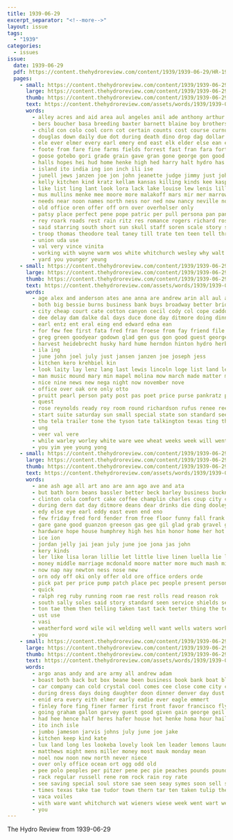 ```yaml
---
title: 1939-06-29
excerpt_separator: "<!--more-->"
layout: issue
tags:
  - "1939"
categories:
  - issues
issue:
  date: 1939-06-29
  pdf: https://content.thehydroreview.com/content/1939/1939-06-29/HR-1939-06-29.pdf
  pages:
    - small: https://content.thehydroreview.com/content/1939/1939-06-29/small/HR-1939-06-29-01.jpg
      large: https://content.thehydroreview.com/content/1939/1939-06-29/large/HR-1939-06-29-01.jpg
      thumb: https://content.thehydroreview.com/content/1939/1939-06-29/thumbnails/HR-1939-06-29-01.jpg
      text: https://content.thehydroreview.com/assets/words/1939/1939-06-29/HR-1939-06-29-01.txt
      words:
        - alley acres and aid area aul angeles anil ade anthony arthur anita aga arian agent assi are august alvin arm all aide army author ann andy ang allen ayres allan ane armstrong
        - bers boucher basa breeding baxter barnett blaine boy brothers best bradley big batt bare body brother buy bridges beto browne been baca banks board bennett barre bert betty bessie bolt bette benn better bengal broadway birth borrow beg buys bales billion busi bread both back beall but byrum
        - child con colo cool corn cot certain counts cost course curnutt caddo chet colin card county city como charles carl churches creek chu comer clovis clay concordia come center cox chris coy china camp cast car church celine cloud custer cousin cotton cody came case contin carnegie canning crail call college cai christian calle craft chance cant coll class clear can clarence curtis
        - douglas down daily due dot during death dino drop dag dollar doing dunn duane delay dust daniels doubt delhi daye doctor davis daughter drag day
        - ele ever elmer every earl emery end east elk elder else ean even emil espe english ethel
        - foote from fare fine farms fields forrest fast fran fara forth fees friends fae furrow francisco friday front far fon farm fewer fall fess full fama fam failing fort froese found first fire field fish fight for
        - goose gotebo gori grade grain gave gran gone george gon good goodland goshen giel gold garden geary getting ground geen gas goods govern gang glad general
        - halls hopes hei hud home henke high hed harry halt hydro has hall house hobbes hazlett happy health hart hae hen homa head hoi her haye had hill how heidebrecht henry hudson him haken hike held hing haswell heart hinton hater harvest hoffman
        - island ito india ing ion inch ili ise
        - junell jews janzen joe jon john jeanette judge jimmy just johns june johnson july journey jobe jones jake
        - kelly kitchen kind kratz kellam kansas killing kinds kee kaspar kellams kaw knowles
        - like list ling lant look lora lack lake louise lew lenis lillie laws learn life long latter lead law lilie living less lust little lakes land lightning left large liggett last lage light lou los
        - mus mullins menke mee moore more malakoff mars mir mer marrow meno monda mond melba morning mire may maurer mills much mcdonald most many metro mauk march merle mayer mis members made monday missouri meth middle marvin master man matter mins men minor moe
        - needs near noon names north ness nor ned now nancy neville nowka name ning new news never not newton notice night nest
        - old office oren offer off orn over overholser only
        - patsy place perfect pene pope patric per pull persona pan pane pearl pleasure people post pay paper penny past part paul pap pack pleasant pitzer pound paulsen pounds plant park plan peaches pride pina present
        - rey roark roads rest rain ritz res romance rogers richard ros ram rye road recer riding rock reba roy run read rater ray ridenour rear rochelle rate rathbun rotton ries room ready rivers reading rill rent
        - said starring south short sun skull staff soren scale story save solan sons shields storm states service sarah street struck seven six seems surprise second sayre silo show springs sath son such smith sil say sey sat staples saber scout she severe soe sai suite san saw showers super supper spies saturday spaulding still sunday seen springfield side sister soon set sal sweetwater see small school stulce sale sia shoulder sad subject schantz scales shock special summer state share sor sanita silos student
        - troop thomas theodore teal taney till trate ten teen tell threat tate the taken town ted take tenant too tian ton ture then talk tak tor tea thi than tee them trench turn towell times triplett tie trip texas taylor tome tines tater tok team tag tates
        - union uda use
        - val very vince vinita
        - working with wayne warm wos white whitchurch wesley why walt work want wheat was will wedding wells weeks whale write woodward week west weatherford wil wild wee while writer warkentin wat wyn wenning wife well water went weather way weaver word washington
        - yard you younger yeung
    - small: https://content.thehydroreview.com/content/1939/1939-06-29/small/HR-1939-06-29-02.jpg
      large: https://content.thehydroreview.com/content/1939/1939-06-29/large/HR-1939-06-29-02.jpg
      thumb: https://content.thehydroreview.com/content/1939/1939-06-29/thumbnails/HR-1939-06-29-02.jpg
      text: https://content.thehydroreview.com/assets/words/1939/1939-06-29/HR-1939-06-29-02.txt
      words:
        - age alex and anderson ates ane anna are andrew arin all aul apt agnes asia aly art albert
        - both big bessie burns business bank buys broadway better bridgeport been burner beaver beach
        - city cheap court cate cotton canyon cecil cody col cope caddo confer can cake caller county cost couch charlie came con colon cord car chop
        - dee delay dam dalke dal days duce done day ditmore doing dinner dennis daughters
        - earl entz ent eral eing end edward edna ean
        - for few fee first fata fred fran froese from fay friend file friday fam
        - greg green goodyear godown glad gen gus gon good guest george
        - harvest heidebrecht husky hard hume herndon hinton hydro herbert hand heen home hee had how heater hart her hed
        - ila ing
        - june john joel july just jansen janzen joe joseph jess
        - kitchen kero krehbiel kin
        - look laity lay lenz lang last lewis lincoln loge list land let leas low life lambert labonte lena lam
        - man music mound mary min mapel molina mow march made matter martha monday may mag moore
        - nice nine news new nega night now november nove
        - office over oak ore only otto
        - pruitt pearl person paty post pas poet price purse pankratz peg per past pair people
        - quest
        - rose reynolds ready roy room round richardson rufus renee rees richards real ron range
        - start suite saturday sun small special state son standard sees seen said store say side see six satin stretch sae south suit sister sale show storm save soon she ster shanks skaggs second sunday
        - tho tela trailer tone the tyson tate talkington texas ting thiessen tough than talk thomas them
        - ung
        - veer val vere
        - while warley worley white ware wee wheat weeks week will went well was with wiener
        - you yim yee young yong
    - small: https://content.thehydroreview.com/content/1939/1939-06-29/small/HR-1939-06-29-03.jpg
      large: https://content.thehydroreview.com/content/1939/1939-06-29/large/HR-1939-06-29-03.jpg
      thumb: https://content.thehydroreview.com/content/1939/1939-06-29/thumbnails/HR-1939-06-29-03.jpg
      text: https://content.thehydroreview.com/assets/words/1939/1939-06-29/HR-1939-06-29-03.txt
      words:
        - ane ash age all art ano are ann ago ave and ata
        - but bath born beans bassler better beck barley business buckner bessie bee brother benes bis buhl both been bills bread brie bridgeport bard body buy
        - clinton cola comfort cake coffee champlin charles coup city company craw can come conto cin camps carver cuen cant chess
        - during dern dat day ditmore deans dear drinks die ding dooley deep dungan drop dow days daughter
        - edy else eye earl eddy east even end eno
        - few friday fred ford fender from free floor funny fall frank foss flow fine friends fear for first
        - gare gane good guanzon greeson gas gee gil glad grab gravel gilmore grain
        - hardware hope house humphrey high hes hin honor home her hot hard harvest hop hydro henry him habit husband hae hand has heard hinton
        - ice ion
        - jordan jelly jai jean july june joe jona jas john
        - kery kinds
        - ler like lisa loran lillie let little live linen luella lie lena lema light last
        - money middle marriage mcdonald moore matter more much mash mildred many magnolia miss millet man made men mil machi
        - now nap nay newton ness nose new
        - orn ody off oki only offer old ore office orders orde
        - pick pat per price pump patch place pec people present person persons pies pede part piece plenty peed pay
        - quick
        - ralph reg ruby running room rae rest rolls read reason rok
        - south sally soles said story standard seen service shields seed station save see spohn size sini smith soy surprise school sang son shelton sed sit salinas short she shows schantz sale say
        - ton tae them then telling taken tast tack teeter thing the tell taylor try take ted tramp than tie tews ting
        - ust use
        - vasi
        - weatherford word wile wil welding well want wells waters work wasko wheat wyatt with weather will was wages water
        - you
    - small: https://content.thehydroreview.com/content/1939/1939-06-29/small/HR-1939-06-29-04.jpg
      large: https://content.thehydroreview.com/content/1939/1939-06-29/large/HR-1939-06-29-04.jpg
      thumb: https://content.thehydroreview.com/content/1939/1939-06-29/thumbnails/HR-1939-06-29-04.jpg
      text: https://content.thehydroreview.com/assets/words/1939/1939-06-29/HR-1939-06-29-04.txt
      words:
        - argo anas andy and are army all andrew adam
        - boast both back but box beane been business book bank boat bleach blow barrett bottle bony bier belle brake brother butler byes bros berry bans beans boys bill big
        - car company can cold crystal cool comes cee close come city cant chere con cast cream cat cash corn colo clinton charles choice crush cope carl cello
        - during dress days doing daughter doon dinner denver day dust downward dollar
        - enid era every eith elmer early eadie ever eagle emmert
        - finley fore fing finer farmer first front favor francisco fly from for fast
        - going graham gallon garvey guest good given gain george geil glass
        - had hee hence half heres hafer house hot henke homa hour hail hin hardware heard her hall hard harvest hens has hydro
        - ito inch isle
        - jumbo jameson jarvis johns july june joe jake
        - kitchen keep kind kate
        - lux land long les lookeba lovely look len leader lemons laundry lime last live lister low late like lot line love later lesa
        - matthews might mens miller money most mauk monday mean
        - noel now noon new north never niece
        - over only office ocean ort ogg odd old
        - pee polo peoples per pitzer pene pec pie peaches pounds pound page peral push pretty pint people par pork price perfect
        - rack regular russell rene rom rock rain roy rate
        - see saving special soul store sae seen seay symes soon sell soap sue sauce said silk spies sur sinks stom states sale straw sup saturday summer slow sugar stock shall style single sister still schantz stocks shine san sally snow spang state sleet shirts side secret saw spring
        - times texas take tae tudor town thern tar ten taken tulip the tea till trunk tost tee too table them
        - vaca voiles
        - with ware want whitchurch wat wieners wiese week went wart weatherford white was watch wilt wells well will wait win worth way while wheat wan wash
        - you
---
```


The Hydro Review from 1939-06-29

<!--more-->


